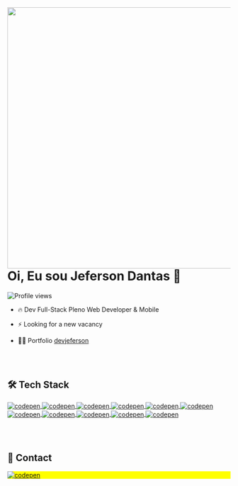 <img align="right" height="590em" src="https://raw.githubusercontent.com/gist/jeferson8458/068a1183eec15a065880a82b60545573/raw/0f08f572f55fbde02be86183ea1c82ce3c026fd9/githubcard.svg" />

<h1 align="left">Oi, Eu sou Jeferson Dantas 👋</h1>

<p align="left"> <img src="https://komarev.com/ghpvc/?username=jeferson8458&color=yellow" alt="Profile views" /> </p>

- 🔥 Dev Full-Stack Pleno Web Developer & Mobile

- ⚡ Looking for a new vacancy

- 👨‍💻 Portfolio [devjeferson](https://jefersondantas.com.br/)


  <br><br>

## 🛠️ Tech Stack
<a href="https://github.com/jeferson8458" target="_blank">
  <img align="center" src="https://img.shields.io/badge/-ReactJS-05122A?style=flat&logo=react" alt="codepen"/>
</a>
<a href="https://github.com/jeferson8458" target="_blank">
  <img align="center" src="https://img.shields.io/badge/-React%20Native-05122A?style=flat&logo=react" alt="codepen"/>
</a>
<a href="https://github.com/jeferson8458" target="_blank">
  <img align="center" src="https://img.shields.io/badge/-Python-05122A?style=flat&logo=python" alt="codepen"/>
</a>
<a href="https://github.com/jeferson8458" target="_blank">
  <img align="center" src="https://img.shields.io/badge/-JavaScript-05122A?style=flat&logo=javascript" alt="codepen"/>
</a>
<a href="https://github.com/jeferson8458" target="_blank">
  <img align="center" src="https://img.shields.io/badge/-Typescript-05122A?style=flat&logo=typescript" alt="codepen"/>
</a>
<a href="https://github.com/jeferson8458" target="_blank">
  <img align="center" src="https://img.shields.io/badge/-C%20Sharp-05122A?style=flat&logo=sharp" alt="codepen"/>
</a>
<a href="https://github.com/jeferson8458" target="_blank">
  <img align="center" src="https://img.shields.io/badge/-Node-05122A?style=flat&logo=node.js" alt="codepen"/>
</a>
<a href="https://github.com/jeferson8458" target="_blank">
  <img align="center" src="https://img.shields.io/badge/-Bun-05122A?style=flat&logo=bun" alt="codepen"/>
</a>
<a href="https://github.com/jeferson8458" target="_blank">
  <img align="center" src="https://img.shields.io/badge/-Html-05122A?style=flat&logo=html5" alt="codepen"/>
</a>
<a href="https://github.com/jeferson8458" target="_blank">
  <img align="center" src="https://img.shields.io/badge/-CSS-05122A?style=flat&logo=css3" alt="codepen"/>
</a>
<a href="https://github.com/jeferson8458" target="_blank">
  <img align="center" src="https://img.shields.io/badge/-Git-05122A?style=flat&logo=git" alt="codepen"/>
</a>



 <br><br>

## 📱 Contact

<p align="left" style="background:yellow">
<a href="https://www.linkedin.com/in/jeferson-dantas-a2962a231/" target="_blank">
  <img align="center" src="https://img.shields.io/badge/-Linkedin-05122A?style=flat&logo=linkedin" alt="codepen"/>
</a>
</p>
